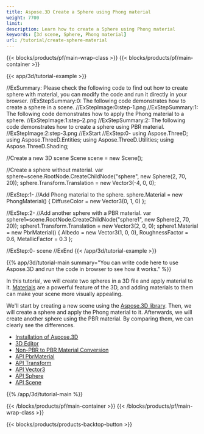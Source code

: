 ```yaml
---
title: Aspose.3D Create a Sphere using Phong material
weight: 7700
limit: 
description: Learn how to create a Sphere using Phong material
keywords: [3d scene, Sphere, Phong material]
url: /tutorial/create-sphere-material
---
```


{{< blocks/products/pf/main-wrap-class >}}
{{< blocks/products/pf/main-container >}}

{{< app/3d/tutorial-example >}}


//ExSummary: Please check the following code to find out how to create sphere with material, you can modify the code and run it directly in your browser.
//ExStepSummary:0: The following code demonstrates how to create a sphere in a scene.
//ExStepImage:0:step-1.png
//ExStepSummary:1: The following code demonstrates how to apply the Phong material to a sphere.
//ExStepImage:1:step-2.png
//ExStepSummary:2: The following code demonstrates how to create a sphere using PBR material.
//ExStepImage:2:step-3.png
//ExStart
//ExStep:0-
using Aspose.ThreeD;
using Aspose.ThreeD.Entities;
using Aspose.ThreeD.Utilities;
using Aspose.ThreeD.Shading;

//Create a new 3D scene
Scene scene = new Scene();

//Create a sphere without material.
var sphere=scene.RootNode.CreateChildNode("sphere", new Sphere(2, 70, 20));
sphere.Transform.Translation = new Vector3(-4, 0, 0);

//ExStep:1-
//Add Phong material to the sphere.
sphere.Material = new PhongMaterial()
{
  DiffuseColor = new Vector3(0, 1, 0)
};

//ExStep:2-
//Add another sphere with a PBR material.
var sphere1=scene.RootNode.CreateChildNode("sphere1", new Sphere(2, 70, 20));
sphere1.Transform.Translation = new Vector3(2, 0, 0);
sphere1.Material = new PbrMaterial()
{
    Albedo = new Vector3(1, 0, 0),
    RoughnessFactor = 0.6,
    MetallicFactor = 0.3
};

//ExStep:0-
scene
//ExEnd
{{< /app/3d/tutorial-example >}}

{{% app/3d/tutorial-main summary="You can write code here to use Aspose.3D and run the code in browser to see how it works." %}}

In this tutorial, we will create two spheres in a 3D file and apply material to it. <a href="https://reference.aspose.com/3d/net/aspose.threed.shading/">Materials</a> are a powerful feature of the 3D, and adding materials to them can make your scene more visually appealing.

We'll start by creating a new scene using the <a href="https://www.nuget.org/packages/Aspose.3D">Aspose.3D library</a>. Then, we will create a sphere and apply the Phong material to it. Afterwards, we will create another sphere using the PBR material. By comparing them, we can clearly see the differences.

* [Installation of Aspose.3D](https://docs.aspose.com/3d/net/installation/)
* [3D Editor](https://products.aspose.app/3d/editor/)
* [Non-PBR to PBR Material Conversion](https://docs.aspose.com/3d/net/customize-non-pbr-to-pbr-materials-conversion-before-saving-3d-scenes-to-gltf-2-0-format/)
* [API PbrMaterial](https://reference.aspose.com/3d/net/aspose.threed.shading/pbrmaterial/)
* [API Transform](https://reference.aspose.com/3d/net/aspose.threed/transform/)
* [API Vector3](https://reference.aspose.com/3d/net/aspose.threed.utilities/vector3/)
* [API Sphere](https://reference.aspose.com/3d/net/aspose.threed.entities/sphere/)
* [API Scene](https://reference.aspose.com/3d/net/aspose.threed/scene/)

{{% /app/3d/tutorial-main %}}

{{< /blocks/products/pf/main-container >}}
{{< /blocks/products/pf/main-wrap-class >}}

{{< blocks/products/products-backtop-button >}}

